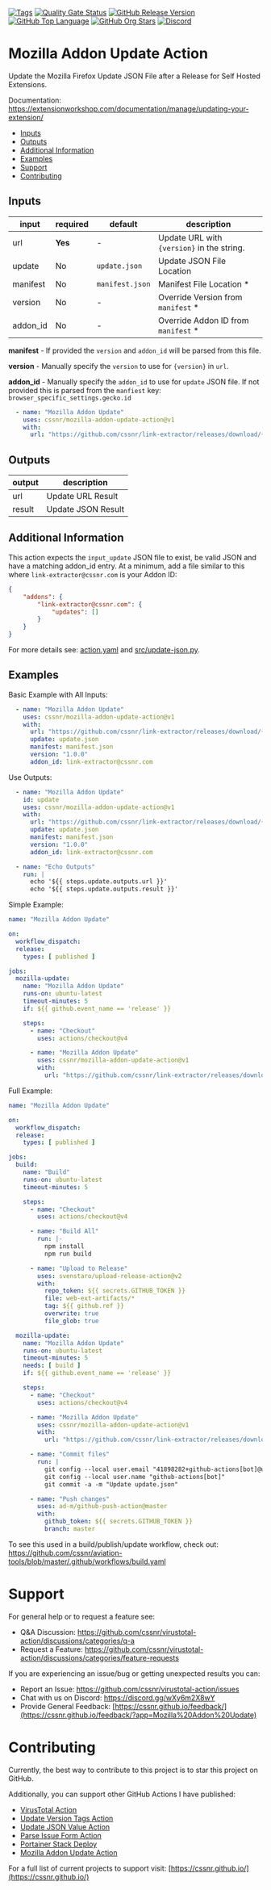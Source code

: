 [![Tags](https://img.shields.io/github/actions/workflow/status/cssnr/mozilla-addon-update-action/tags.yaml?logo=github&logoColor=white&label=tags)](https://github.com/cssnr/mozilla-addon-update-action/actions/workflows/tags.yaml)
[![Quality Gate Status](https://sonarcloud.io/api/project_badges/measure?project=cssnr_mozilla-addon-update-action&metric=alert_status)](https://sonarcloud.io/summary/new_code?id=cssnr_mozilla-addon-update-action)
[![GitHub Release Version](https://img.shields.io/github/v/release/cssnr/mozilla-addon-update-action?logo=github)](https://github.com/cssnr/mozilla-addon-update-action/releases/latest)
[![GitHub Top Language](https://img.shields.io/github/languages/top/cssnr/mozilla-addon-update-action?logo=htmx&logoColor=white)](https://github.com/cssnr/mozilla-addon-update-action)
[![GitHub Org Stars](https://img.shields.io/github/stars/cssnr?style=flat&logo=github&logoColor=white)](https://cssnr.github.io/)
[![Discord](https://img.shields.io/discord/899171661457293343?logo=discord&logoColor=white&label=discord&color=7289da)](https://discord.gg/wXy6m2X8wY)

# Mozilla Addon Update Action

Update the Mozilla Firefox Update JSON File after a Release for Self Hosted Extensions.

Documentation: https://extensionworkshop.com/documentation/manage/updating-your-extension/

* [Inputs](#Inputs)
* [Outputs](#Outputs)
* [Additional Information](#Additional-Information)
* [Examples](#Examples)
* [Support](#Support)
* [Contributing](#Contributing)

## Inputs

| input    | required | default         | description                                |
|----------|----------|-----------------|--------------------------------------------|
| url      | **Yes**  | -               | Update URL with `{version}` in the string. |
| update   | No       | `update.json`   | Update JSON File Location                  |
| manifest | No       | `manifest.json` | Manifest File Location *                   |
| version  | No       | -               | Override Version from `manifest` *         |
| addon_id | No       | -               | Override Addon ID from `manifest` *        |

**manifest** - If provided the `version` and `addon_id` will be parsed from this file.

**version** - Manually specify the `version` to use for `{version}` in `url`.

**addon_id** - Manually specify the `addon_id` to use for `update` JSON file. If not provided this is parsed from
the `manfiest` key: `browser_specific_settings.gecko.id`

```yaml
  - name: "Mozilla Addon Update"
    uses: cssnr/mozilla-addon-update-action@v1
    with:
      url: "https://github.com/cssnr/link-extractor/releases/download/{version}/link_extractor-firefox.xpi"
```

## Outputs

| output | description        |
|--------|--------------------|
| url    | Update URL Result  |
| result | Update JSON Result |

## Additional Information

This action expects the `input_update` JSON file to exist, be valid JSON and have a matching addon_id entry.
At a minimum, add a file similar to this where `link-extractor@cssnr.com` is your Addon ID:

```json
{
    "addons": {
        "link-extractor@cssnr.com": {
            "updates": []
        }
    }
}
```

For more details see: [action.yaml](action.yaml) and [src/update-json.py](src/update-json.py).

## Examples

Basic Example with All Inputs:

```yaml
  - name: "Mozilla Addon Update"
    uses: cssnr/mozilla-addon-update-action@v1
    with:
      url: "https://github.com/cssnr/link-extractor/releases/download/{version}/link_extractor-firefox.xpi"
      update: update.json
      manifest: manifest.json
      version: "1.0.0"
      addon_id: link-extractor@cssnr.com
```

Use Outputs:

```yaml
  - name: "Mozilla Addon Update"
    id: update
    uses: cssnr/mozilla-addon-update-action@v1
    with:
      url: "https://github.com/cssnr/link-extractor/releases/download/{version}/link_extractor-firefox.xpi"
      update: update.json
      manifest: manifest.json
      version: "1.0.0"
      addon_id: link-extractor@cssnr.com

  - name: "Echo Outputs"
    run: |
      echo '${{ steps.update.outputs.url }}'
      echo '${{ steps.update.outputs.result }}'

```

Simple Example:

```yaml
name: "Mozilla Addon Update"

on:
  workflow_dispatch:
  release:
    types: [ published ]

jobs:
  mozilla-update:
    name: "Mozilla Addon Update"
    runs-on: ubuntu-latest
    timeout-minutes: 5
    if: ${{ github.event_name == 'release' }}

    steps:
      - name: "Checkout"
        uses: actions/checkout@v4

      - name: "Mozilla Addon Update"
        uses: cssnr/mozilla-addon-update-action@v1
        with:
          url: "https://github.com/cssnr/link-extractor/releases/download/{version}/link_extractor-firefox.xpi"
```

Full Example:

```yaml
name: "Mozilla Addon Update"

on:
  workflow_dispatch:
  release:
    types: [ published ]

jobs:
  build:
    name: "Build"
    runs-on: ubuntu-latest
    timeout-minutes: 5

    steps:
      - name: "Checkout"
        uses: actions/checkout@v4

      - name: "Build All"
        run: |-
          npm install
          npm run build

      - name: "Upload to Release"
        uses: svenstaro/upload-release-action@v2
        with:
          repo_token: ${{ secrets.GITHUB_TOKEN }}
          file: web-ext-artifacts/*
          tag: ${{ github.ref }}
          overwrite: true
          file_glob: true

  mozilla-update:
    name: "Mozilla Addon Update"
    runs-on: ubuntu-latest
    timeout-minutes: 5
    needs: [ build ]
    if: ${{ github.event_name == 'release' }}

    steps:
      - name: "Checkout"
        uses: actions/checkout@v4

      - name: "Mozilla Addon Update"
        uses: cssnr/mozilla-addon-update-action@v1
        with:
          url: "https://github.com/cssnr/link-extractor/releases/download/{version}/link_extractor-firefox.xpi"

      - name: "Commit files"
        run: |
          git config --local user.email "41898282+github-actions[bot]@users.noreply.github.com"
          git config --local user.name "github-actions[bot]"
          git commit -a -m "Update update.json"

      - name: "Push changes"
        uses: ad-m/github-push-action@master
        with:
          github_token: ${{ secrets.GITHUB_TOKEN }}
          branch: master
```

To see this used in a build/publish/update workflow, check out:  
https://github.com/cssnr/aviation-tools/blob/master/.github/workflows/build.yaml

# Support

For general help or to request a feature see:

- Q&A Discussion: https://github.com/cssnr/virustotal-action/discussions/categories/q-a
- Request a Feature: https://github.com/cssnr/virustotal-action/discussions/categories/feature-requests

If you are experiencing an issue/bug or getting unexpected results you can:

- Report an Issue: https://github.com/cssnr/virustotal-action/issues
- Chat with us on Discord: https://discord.gg/wXy6m2X8wY
- Provide General
  Feedback: [https://cssnr.github.io/feedback/](https://cssnr.github.io/feedback/?app=Mozilla%20Addon%20Update)

# Contributing

Currently, the best way to contribute to this project is to star this project on GitHub.

Additionally, you can support other GitHub Actions I have published:

- [VirusTotal Action](https://github.com/cssnr/virustotal-action)
- [Update Version Tags Action](https://github.com/cssnr/update-version-tags-action)
- [Update JSON Value Action](https://github.com/cssnr/update-json-value-action)
- [Parse Issue Form Action](https://github.com/cssnr/parse-issue-form-action)
- [Portainer Stack Deploy](https://github.com/cssnr/portainer-stack-deploy-action)
- [Mozilla Addon Update Action](https://github.com/cssnr/mozilla-addon-update-action)

For a full list of current projects to support visit: [https://cssnr.github.io/](https://cssnr.github.io/)
